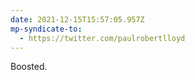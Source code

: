 ```yaml
---
date: 2021-12-15T15:57:05.957Z
mp-syndicate-to:
  - https://twitter.com/paulrobertlloyd
---
```

Boosted.
